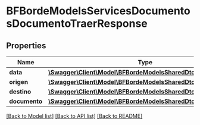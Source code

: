 # BFBordeModelsServicesDocumentosDocumentoTraerResponse

## Properties
Name | Type | Description | Notes
------------ | ------------- | ------------- | -------------
**data** | [**\Swagger\Client\Model\BFBordeModelsSharedDtosMetadataDto**](BFBordeModelsSharedDtosMetadataDto.md) |  | [optional] 
**origen** | [**\Swagger\Client\Model\BFBordeModelsSharedDtosCausaDto**](BFBordeModelsSharedDtosCausaDto.md) |  | [optional] 
**destino** | [**\Swagger\Client\Model\BFBordeModelsSharedDtosCausaDto**](BFBordeModelsSharedDtosCausaDto.md) |  | [optional] 
**documento** | [**\Swagger\Client\Model\BFBordeModelsSharedDtosDocumentoDto**](BFBordeModelsSharedDtosDocumentoDto.md) |  | [optional] 

[[Back to Model list]](../../README.md#documentation-for-models) [[Back to API list]](../../README.md#documentation-for-api-endpoints) [[Back to README]](../../README.md)


